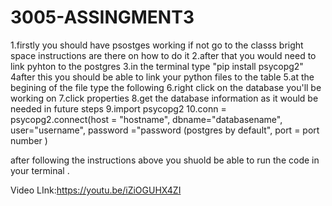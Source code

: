 # 3005-ASSINGMENT3

1.firstly you should have psostges working if not go to the classs bright space instructions are there on how to do it
2.after that you would need to link  pyhton to the postgres 
3.in the terminal type "pip install psycopg2"
4after this you should be able to link your python files to the table
5.at the begining of the file type the following 
6.right click on the database you'll be working on
7.click properties
8.get the database information as it would be needed in future steps
9.import psycopg2
10.conn = psycopg2.connect(host = "hostname", dbname="databasename", user="username", password ="password (postgres by default", port = port number )

after following the instructions above you shuold be able to run the code in your terminal .

Video LInk:https://youtu.be/iZiOGUHX4ZI
